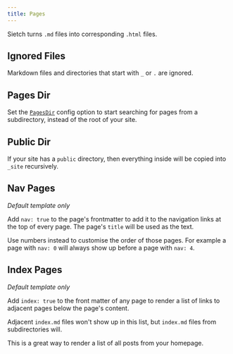 ```yaml
---
title: Pages
---
```


Sietch turns `.md` files into corresponding `.html` files.

## Ignored Files
Markdown files and directories that start with `_` or `.` are ignored.

## Pages Dir
Set the [`PagesDir`](config.html#pagesdir) config option to start searching for pages from a subdirectory, instead of the root of your site.

## Public Dir
If your site has a `public` directory, then everything inside will be copied into `_site` recursively.

## Nav Pages
_Default template only_

Add `nav: true` to the page's frontmatter to add it to the navigation links at the top of every page. The page's `title` will be used as the text.

Use numbers instead to customise the order of those pages. For example a page with `nav: 0` will always show up before a page with `nav: 4`. 

## Index Pages
_Default template only_

Add `index: true` to the front matter of any page to render a list of links to adjacent pages below the page's content.

Adjacent `index.md` files won't show up in this list, but `index.md` files from subdirectories will.

This is a great way to render a list of all posts from your homepage.
